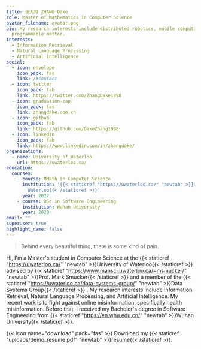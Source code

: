 ```yaml
---
title: 张大珂 ZHANG Dake
role: Master of Mathematics in Computer Science
avatar_filename: avatar.png
bio: My research interests include distributed robotics, mobile computing and
  programmable matter.
interests:
  - Information Retrieval
  - Natural Language Processing
  - Artificial Intelligence
social:
  - icon: envelope
    icon_pack: fas
    link: /#contact
  - icon: twitter
    icon_pack: fab
    link: https://twitter.com/ZhangDake1998
  - icon: graduation-cap
    icon_pack: fas
    link: zhangdake.com.cn
  - icon: github
    icon_pack: fab
    link: https://github.com/DakeZhang1998
  - icon: linkedin
    icon_pack: fab
    link: https://www.linkedin.com/in/zhangdake/
organizations:
  - name: University of Waterloo
    url: https://uwaterloo.ca/
education:
  courses:
    - course: MMath in Computer Science
      institution: '{{< staticref "https://uwaterloo.ca/" "newtab" >}}University of
        Waterloo{{< /staticref >}}'
      year: 2022
    - course: BSc in Software Engineering
      institution: Wuhan University
      year: 2020
email: ""
superuser: true
highlight_name: false
---
```

> Behind every beautiful thing, there is some kind of pain.

Hi, I'm a Master's student in Computer Science at the {{< staticref "https://uwaterloo.ca/" "newtab" >}}University of Waterloo{{< /staticref >}} advised by {{< staticref "https://www.mansci.uwaterloo.ca/~msmucker/" "newtab" >}}Prof. Mark Smucker{{< /staticref >}} and a member of the {{< staticref "https://uwaterloo.ca/data-systems-group/" "newtab" >}}Data Systems Group{{< /staticref >}} . My research interests include Information Retrieval, Natural Language Processing, and Artificial Intelligence. My recent work is to fight against online misinformation, specifically health misinformation. Before that, I received my Bachelor's degree in Software Engineering from {{< staticref "https://en.whu.edu.cn/" "newtab" >}}Wuhan University{{< /staticref >}}.

{{< icon name="download" pack="fas" >}} Download my {{< staticref "uploads/demo_resume.pdf" "newtab" >}}resumé{{< /staticref >}}.